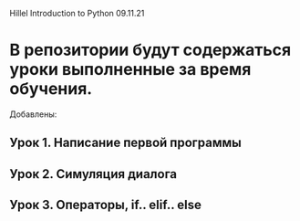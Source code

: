 Hillel Introduction to Python 09.11.21

# В репозитории будут содержаться уроки выполненные за время обучения. #

Добавлены:

## Урок 1. Написание первой программы ##
## Урок 2. Симуляция диалога ##
## Урок 3. Операторы, if.. elif.. else ##

